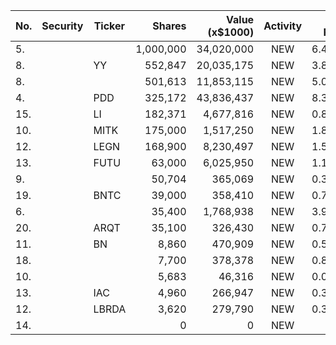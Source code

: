 No. | Security | Ticker | Shares | Value (x$1000) | Activity | % Port
|--- | --- | --- | ---:| ---:|:---:| ---:|
 5.|||1,000,000|34,020,000|NEW|6.48%|rel="bookmark"></a>
8.||YY</a>|552,847|20,035,175|NEW|3.81%|<a href=rel="bookmark"></a>
8.|||501,613|11,853,115|NEW|5.04%|rel="bookmark"></a>
4.||PDD</a>|325,172|43,836,437|NEW|8.35%|<a href=rel="bookmark"></a>
15.||LI</a>|182,371|4,677,816|NEW|0.89%|<a href=rel="bookmark"></a>
10.||MITK</a>|175,000|1,517,250|NEW|1.84%|<a href=rel="bookmark"></a>
12.||LEGN</a>|168,900|8,230,497|NEW|1.56%|<a href=rel="bookmark"></a>
13.||FUTU</a>|63,000|6,025,950|NEW|1.14%|<a href=rel="bookmark"></a>
9.|||50,704|365,069|NEW|0.33%|rel="bookmark"></a>
19.||BNTC</a>|39,000|358,410|NEW|0.79%|<a href=rel="bookmark"></a>
6.|||35,400|1,768,938|NEW|3.93%|rel="bookmark"></a>
20.||ARQT</a>|35,100|326,430|NEW|0.72%|<a href=rel="bookmark"></a>
11.||BN</a>|8,860|470,909|NEW|0.57%|<a href=rel="bookmark"></a>
18.|||7,700|378,378|NEW|0.84%|rel="bookmark"></a>
10.|||5,683|46,316|NEW|0.04%|rel="bookmark"></a>
13.||IAC</a>|4,960|266,947|NEW|0.32%|<a href=rel="bookmark"></a>
12.||LBRDA</a>|3,620|279,790|NEW|0.34%|<a href=rel="bookmark"></a>
14.|||0|0|NEW|0%|rel="bookmark"></a>
